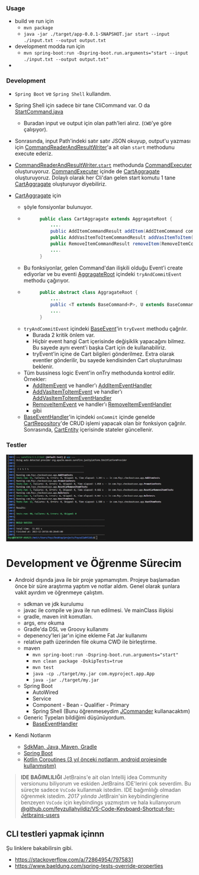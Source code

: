 ### Usage

- build ve run için
  - `mvn package`
  - `java -jar ./target/app-0.0.1-SNAPSHOT.jar start --input ./input.txt --output output.txt`
- development modda run için
  - `mvn spring-boot:run -Dspring-boot.run.arguments="start --input ./input.txt --output output.txt"`
-


### Development

- `Spring Boot` ve `Spring Shell` kullandım.
- Spring Shell için sadece bir tane CliCommand var. O da [StartCommand.java](src/main/java/com/feyz/checkoutcase/app/cli_commands/StartCommand.java)
  - Buradan input ve output için olan path'leri alırız. (`CWD`'ye göre çalışıyor).
- Sonrasında, input Path'indeki satır satır JSON okuyup, output'u yazması için [CommandReaderAndResultWriter](src/main/java/com/feyz/checkoutcase/app/services/CommandReaderAndResultWriter.java)'a ait olan `start` methodunu execute ederiz.
- [CommandReaderAndResultWriter.`start`]() methodunda [CommandExecuter](src/main/java/com/feyz/checkoutcase/app/services/CommandExecuter.java) oluşturuyoruz. [CommandExecuter](src/main/java/com/feyz/checkoutcase/app/services/CommandExecuter.java) içinde de [CartAggragate](src/main/java/com/feyz/checkoutcase/app/cart/CartAggragate.java) oluşturuyoruz. Dolaylı olarak her Cli'dan gelen start komutu 1 tane [CartAggragate](src/main/java/com/feyz/checkoutcase/app/cart/CartAggragate.java) oluşturuyor diyebiliriz.
- [CartAggragate](src/main/java/com/feyz/checkoutcase/app/cart/CartAggragate.java) için

  - şöyle fonsiyonlar bulunuyor.
  - ```java
          public class CartAggragate extends AggragateRoot {
              ....
              public AddItemCommandResult addItem(AddItemCommand command);
              public AddVasItemToItemCommandResult addVasItemToItem(AddVasItemToItemCommand command);
              public RemoveItemCommandResult removeItem(RemoveItemCommand command);
              ....
          }
    ```
  - Bu fonksiyonlar, gelen Command'dan ilişkili olduğu Event'i create ediyorlar ve bu eventi [AggragateRoot](src/main/java/com/feyz/checkoutcase/app/cart/AggragateRoot.java) içindeki `tryAndCommitEvent` methodu çağırıyor.
  - ```java
          public abstract class AggragateRoot {
              ....
              public <T extends BaseCommand<P>, U extends BaseCommandResult<?>, P> U tryAndCommitEvent(BaseEvent<T, U, P> event);
              ....
          }
    ```
  - `tryAndCommitEvent` içindeki [BaseEvent](src/main/java/com/feyz/checkoutcase/app/events/BaseEvent.java)'in `tryEvent` methodu çağrılır.
    - Burada 2 kritik önlem var.
    - Hiçbir event hangi Cart içerisinde değişiklik yapacağını bilmez. Bu sayede aynı event'i başka Cart için de kullanabiliriz.
    - tryEvent'in içine de Cart bilgileri gönderilmez. Extra olarak eventler gönderilir, bu sayede kendisinden Cart oluşturulması beklenir.
  - Tüm bussiness logic Event'in onTry methodunda kontrol edilir. Örnekler:
    - [AddItemEvent](src/main/java/com/feyz/checkoutcase/app/events/AddItemEvent.java) ve handler'ı [AddItemEventHandler](src/main/java/com/feyz/checkoutcase/app/eventhandler/AddItemEventHandler.java)
    - [AddVasItemToItemEvent](src/main/java/com/feyz/checkoutcase/app/events/AddVasItemToItemEvent.java) ve handler'ı [AddVasItemToItemEventHandler](src/main/java/com/feyz/checkoutcase/app/eventhandler/AddVasItemToItemEventHandler.java)
    - [RemoveItemEvent](src/main/java/com/feyz/checkoutcase/app/events/RemoveItemEvent.java) ve handler'ı [RemoveItemEventHandler](src/main/java/com/feyz/checkoutcase/app/eventhandler/RemoveItemEventHandler.java)
    - gibi
  - [BaseEventHandler](src/main/java/com/feyz/checkoutcase/app/eventhandler/BaseEventHandler.java)'in içindeki `onCommit` içinde genelde [CartRepository](src/main/java/com/feyz/checkoutcase/app/repository/CartRepository.java)'de CRUD işlemi yapacak olan bir fonksiyon çağrılır. Sonrasında, [CartEntity](src/main/java/com/feyz/checkoutcase/app/entity/CartEntity.java) içerisinde stateler güncellenir.

### Testler
![tests.jpeg](./assets/test_results.jpg)
<!-- - Generic Typeları düzgün bir şekilde kullanmak istedim. Gelen her bir [BaseCommand](src/main/java/com/feyz/checkoutcase/app/commands/BaseCommand.java) için kendisine has [BaseCommandResult](src/main/java/com/feyz/checkoutcase/app/command_results/BaseCommandResult.java) return etmesini istedim.
  - [BaseEventHandler](src/main/java/com/feyz/checkoutcase/app/eventhandler/BaseEventHandler.java)
  - [AggragateRoot.java](src/main/java/com/feyz/checkoutcase/app/cart/AggragateRoot.java) -->

# Development ve Öğrenme Sürecim

- Android dışında java ile bir proje yapmamıştım. Projeye başlamadan önce bir süre araştırma yaptım ve notlar aldım. Genel olarak şunlara vakit ayırdım ve öğrenmeye çalıştım.

  - sdkman ve jdk kurulumu
  - javac ile compile ve java ile run edilmesi. Ve mainClass ilişkisi
  - gradle, maven init komutları.
  - args, env okuma
  - Gradle'da DSL ve Groovy kullanımı
  - depenency'leri jar'ın içine ekleme Fat Jar kullanımı
  - relative path üzerinden file okuma CWD ile birleştirme.
  - maven
    - `mvn spring-boot:run -Dspring-boot.run.arguments="start"`
    - `mvn clean package -DskipTests=true`
    - `mvn test`
    - `java -cp ./target/my.jar com.myproject.app.App`
    - `java -jar ./target/my.jar`
  - Spring Boot
    - AutoWired
    - Service
    - Component - Bean - Qualifier - Primary
    - Spring Shell (Bunu öğrenmeseydim [JCommander](https://jcommander.org/) kullanacaktım)
  - Generic Typeları bildiğimi düşünüyordum.
    - [BaseEventHandler](src/main/java/com/feyz/checkoutcase/app/eventhandler/BaseEventHandler.java)

- Kendi Notlarım
  - [SdkMan, Java, Maven, Gradle](https://github.com/feyzullahyildiz/KendimeNotlar/blob/master/Java/README.md)
  - [Spring Boot](https://github.com/feyzullahyildiz/KendimeNotlar/blob/master/Java/spring-boot/README.md)
  - [Kotlin Coroutines (3 yıl önceki notlarım, android projesinde kullanmıştım)](https://github.com/feyzullahyildiz/KendimeNotlar/blob/master/kotlin-coroutines.md)

> **IDE BAĞIMLILIĞI** JetBrains'e ait olan Intellij idea Community versionunu biliyorum ve eskiden JetBrains IDE'lerini çok severdim. Bu süreçte sadece `VsCode` kullanmak istedim. IDE bağımlılığı olmadan öğrenmek istedim. _2017 yılında_ JetBrain'sin keybindinglerine benzeyen `VsCode` için keybindings yazmıştım ve hala kullanıyorum [@github.com/feyzullahyildiz/VS-Code-Keyboard-Shortcut-for-Jetbrains-users](https://github.com/feyzullahyildiz/VS-Code-Keyboard-Shortcut-for-Jetbrains-users)

## CLI testleri yapmak içinnn

Şu linklere bakabilirsin gibi.

- https://stackoverflow.com/a/72864954/7975831
- https://www.baeldung.com/spring-tests-override-properties
